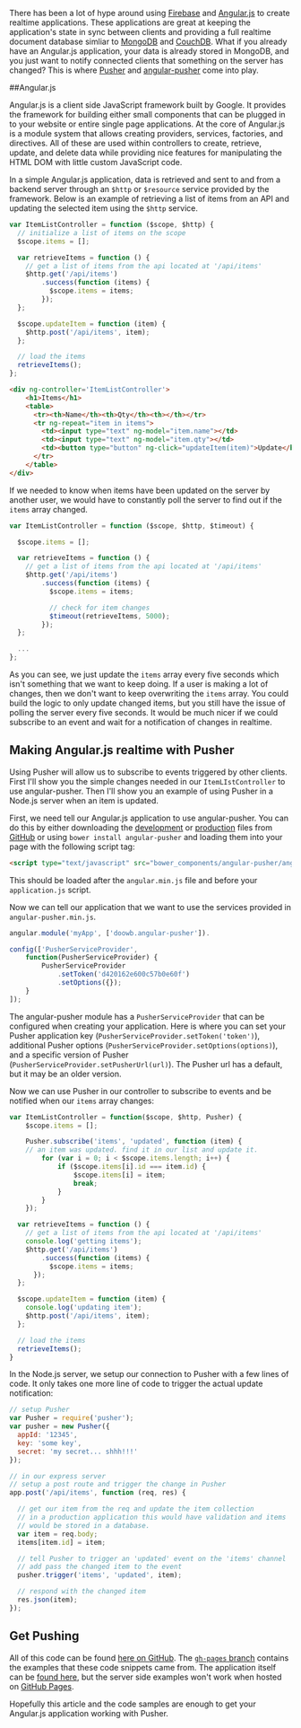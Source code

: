 There has been a lot of hype around using [Firebase](https://www.firebase.com/) and [Angular.js](http://angularjs.org/) to create realtime applications. These applications are great at keeping the application's state in sync between clients and providing a full realtime document database simliar to [MongoDB](http://www.mongodb.org/) and [CouchDB](http://couchdb.apache.org/). What if you already have an Angular.js application, your data is already stored in MongoDB, and you just want to notify connected clients that something on the server has changed? This is where [Pusher](http://pusher.com/) and [angular-pusher](https://github.com/doowb/angular-pusher) come into play.

##Angular.js

Angular.js is a client side JavaScript framework built by Google. It provides the framework for building either small components that can be plugged in to your website or entire single page applications. At the core of Angular.js is a module system that allows creating providers, services, factories, and directives. All of these are used within controllers to create, retrieve, update, and delete data while providing nice features for manipulating the HTML DOM with little custom JavaScript code.

In a simple Angular.js application, data is retrieved and sent to and from a backend server through an `$http` or `$resource` service provided by the framework. Below is an example of retrieving a list of items from an API and updating the selected item using the `$http` service.

```javascript
var ItemListController = function ($scope, $http) {
  // initialize a list of items on the scope
  $scope.items = [];

  var retrieveItems = function () {
    // get a list of items from the api located at '/api/items'
    $http.get('/api/items')
    	.success(function (items) {
	      $scope.items = items;
	    });
  };

  $scope.updateItem = function (item) {
    $http.post('/api/items', item);
  };

  // load the items
  retrieveItems();
};
```

```html
<div ng-controller='ItemListController'>
	<h1>Items</h1>
	<table>
	  <tr><th>Name</th><th>Qty</th><th></th></tr>
	  <tr ng-repeat="item in items">
	    <td><input type="text" ng-model="item.name"></td>
	    <td><input type="text" ng-model="item.qty"></td>
	    <td><button type="button" ng-click="updateItem(item)">Update</button></td>
	  </tr>
	</table>
</div>
```

If we needed to know when items have been updated on the server by another user, we would have to constantly poll the server to find out if the `items` array changed.

```javascript
var ItemListController = function ($scope, $http, $timeout) {

  $scope.items = [];

  var retrieveItems = function () {
    // get a list of items from the api located at '/api/items'
    $http.get('/api/items')
    	.success(function (items) {
	      $scope.items = items;

	      // check for item changes
	      $timeout(retrieveItems, 5000);
	    });
  };

  ...
};
```

As you can see, we just update the `items` array every five seconds which isn't something that we want to keep doing. If a user is making a lot of changes, then we don't want to keep overwriting the `items` array. You could build the logic to only update changed items, but you still have the issue of polling the server every five seconds. It would be much nicer if we could subscribe to an event and wait for a notification of changes in realtime.

## Making Angular.js realtime with Pusher

Using Pusher will allow us to subscribe to events triggered by other clients. First I'll show you the simple changes needed in our `ItemLIstController` to use angular-pusher. Then I'll show you an example of using Pusher in a Node.js server when an item is updated.

First, we need tell our Angular.js application to use angular-pusher. You can do this by either downloading the [development](https://github.com/doowb/angular-pusher/blob/master/angular-pusher.js) or [production](https://github.com/doowb/angular-pusher/blob/master/angular-pusher.min.js) files from [GitHub](https://github.com/doowb/angular-pusher/blob/master) or using `bower install angular-pusher` and loading them into your page with the following script tag:

```html
<script type="text/javascript" src="bower_components/angular-pusher/angular-pusher.min.js"></script>
```

This should be loaded after the `angular.min.js` file and before your `application.js` script.

Now we can tell our application that we want to use the services provided in `angular-pusher.min.js`.

```javascript
angular.module('myApp', ['doowb.angular-pusher']).

config(['PusherServiceProvider',
	function(PusherServiceProvider) {
		PusherServiceProvider
			.setToken('d420162e600c57b0e60f')
			.setOptions({});
	}
]);
```

The angular-pusher module has a `PusherServiceProvider` that can be configured when creating your application. Here is where you can set your Pusher application key (`PusherServiceProvider.setToken('token')`), additional Pusher options (`PusherServiceProvider.setOptions(options)`), and a specific version of Pusher (`PusherServiceProvider.setPusherUrl(url)`). The Pusher url has a default, but it may be an older version.

Now we can use Pusher in our controller to subscribe to events and be notified when our `items` array changes:

```javascript
var ItemListController = function($scope, $http, Pusher) {
	$scope.items = [];

	Pusher.subscribe('items', 'updated', function (item) {
    // an item was updated. find it in our list and update it.
		for (var i = 0; i < $scope.items.length; i++) {
			if ($scope.items[i].id === item.id) {
				$scope.items[i] = item;
				break;
			}
		}
	});

  var retrieveItems = function () {
    // get a list of items from the api located at '/api/items'
    console.log('getting items');
    $http.get('/api/items')
    	.success(function (items) {
	      $scope.items = items;
      });
  };

  $scope.updateItem = function (item) {
  	console.log('updating item');
    $http.post('/api/items', item);
  };

  // load the items
  retrieveItems();
}
```

In the Node.js server, we setup our connection to Pusher with a few lines of code. It only takes one more line of code to trigger the actual update notification:

```javascript
// setup Pusher
var Pusher = require('pusher');
var pusher = new Pusher({
  appId: '12345',
  key: 'some key',
  secret: 'my secret... shhh!!!'
});

// in our express server
// setup a post route and trigger the change in Pusher
app.post('/api/items', function (req, res) {

  // get our item from the req and update the item collection
  // in a production application this would have validation and items
  // would be stored in a database.
  var item = req.body;
  items[item.id] = item;

  // tell Pusher to trigger an 'updated' event on the 'items' channel
  // add pass the changed item to the event
  pusher.trigger('items', 'updated', item);

  // respond with the changed item
  res.json(item);
});

```

## Get Pushing

All of this code can be found [here on GitHub](https://github.com/doowb/angular-pusher). The [`gh-pages` branch](https://github.com/doowb/angular-pusher/tree/gh-pages) contains the examples that these code snippets came from. The application itself can be [found here](http://doowb.github.io/angular-pusher), but the server side examples won't work when hosted on [GitHub Pages](http://pages.github.com/).

Hopefully this article and the code samples are enough to get your Angular.js application working with Pusher.